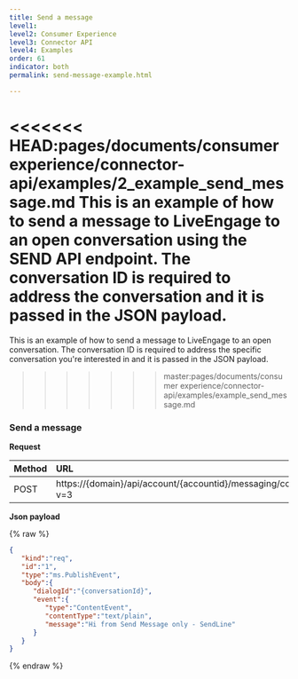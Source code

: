 ```yaml
---
title: Send a message
level1:
level2: Consumer Experience
level3: Connector API
level4: Examples
order: 61
indicator: both
permalink: send-message-example.html

---
```


<<<<<<< HEAD:pages/documents/consumer experience/connector-api/examples/2_example_send_message.md
This is an example of how to send a message to LiveEngage to an open conversation using the SEND API endpoint. The conversation ID is required to address the conversation and it is passed in the JSON payload.
=======
This is an example of how to send a message to LiveEngage to an open conversation. The conversation ID is required to address the specific conversation you're interested in and it is passed in the JSON payload.
>>>>>>> master:pages/documents/consumer experience/connector-api/examples/example_send_message.md

### Send a message

**Request**

| Method | URL  |
| :--- | :--- |
| POST | https://{domain}/api/account/{accountid}/messaging/consumer/conversation/send?v=3 |

**Json payload**

{% raw %}
```json
{  
   "kind":"req",
   "id":"1",
   "type":"ms.PublishEvent",
   "body":{  
      "dialogId":"{conversationId}",
      "event":{  
         "type":"ContentEvent",
         "contentType":"text/plain",
         "message":"Hi from Send Message only - SendLine"
      }
   }
}
```
{% endraw %}
